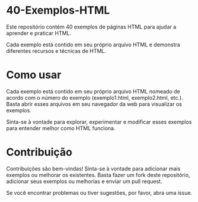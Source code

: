 # 40-Exemplos-HTML
Este repositório contém 40 exemplos de páginas HTML para ajudar a aprender e praticar HTML.

Cada exemplo está contido em seu próprio arquivo HTML e demonstra diferentes recursos e técnicas de HTML.
# Como usar
Cada exemplo está contido em seu próprio arquivo HTML nomeado de acordo com o número do exemplo (exemplo1.html, exemplo2.html, etc.). Basta abrir esses arquivos em seu navegador da web para visualizar os exemplos.

Sinta-se à vontade para explorar, experimentar e modificar esses exemplos para entender melhor como HTML funciona.
# Contribuição
Contribuições são bem-vindas! Sinta-se à vontade para adicionar mais exemplos ou melhorar os existentes. Basta fazer um fork deste repositório, adicionar seus exemplos ou melhorias e enviar um pull request.

Se você encontrar problemas ou tiver sugestões, por favor, abra uma issue.
